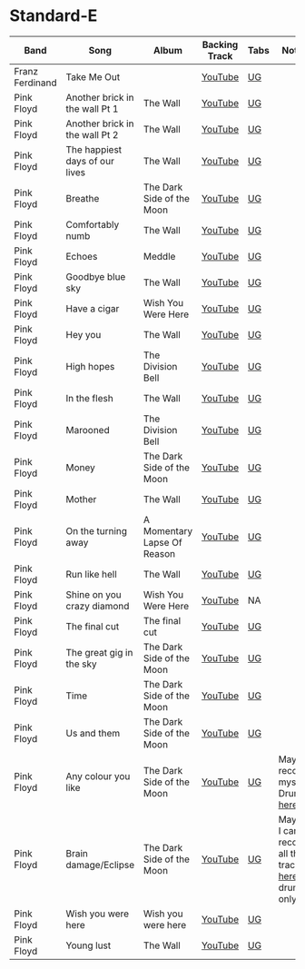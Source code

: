 # Standard-E

| Band | Song | Album | Backing Track | Tabs | Notes
| --- | --- | --- | --- | --- | --- |
| Franz Ferdinand | Take Me Out | | [YouTube](https://www.youtube.com/watch?v=0XjAZtWVxGs) | [UG](https://tabs.ultimate-guitar.com/tab/franz-ferdinand/take-me-out-official-1911499)
| Pink Floyd | Another brick in the wall Pt 1 | The Wall | [YouTube](https://www.youtube.com/watch?v=AsZTofo793c) | [UG](https://tabs.ultimate-guitar.com/tab/pink-floyd/another-brick-in-the-wall-part-1-official-2257241)
| Pink Floyd | Another brick in the wall Pt 2 | The Wall | [YouTube](https://www.youtube.com/watch?v=s47NEW6uQr8) | [UG](https://tabs.ultimate-guitar.com/tab/pink-floyd/another-brick-in-the-wall-part-2-official-1963511)
| Pink Floyd | The happiest days of our lives | The Wall | [YouTube](https://www.youtube.com/watch?v=VyTarjUjNMQ) | [UG](https://tabs.ultimate-guitar.com/tab/pink-floyd/the-happiest-days-of-our-lives-official-2110951)
| Pink Floyd | Breathe | The Dark Side of the Moon | [YouTube](https://www.youtube.com/watch?v=HWgjalgCKfc) | [UG](https://tabs.ultimate-guitar.com/tab/pink-floyd/breathe-official-2157761)
| Pink Floyd | Comfortably numb | The Wall | [YouTube](https://www.youtube.com/watch?v=wec4h8koJ1Q) | [UG](https://tabs.ultimate-guitar.com/tab/pink-floyd/comfortably-numb-official-1939571)
| Pink Floyd | Echoes | Meddle | [YouTube](https://www.youtube.com/watch?v=KBca3xf-j3o) | [UG](https://tabs.ultimate-guitar.com/tab/pink-floyd/echoes-guitar-pro-1079875)
| Pink Floyd | Goodbye blue sky | The Wall | [YouTube](https://www.youtube.com/watch?v=vwIuIhR8LJQ) | [UG](https://tabs.ultimate-guitar.com/tab/pink-floyd/goodbye-blue-sky-official-2115369)
| Pink Floyd | Have a cigar | Wish You Were Here | [YouTube](https://www.youtube.com/watch?v=UJWZ4VxpkWM) | [UG](https://tabs.ultimate-guitar.com/tab/pink-floyd/have-a-cigar-official-2076711)
| Pink Floyd | Hey you | The Wall | [YouTube](https://www.youtube.com/watch?v=vFqMKig-j6k) | [UG](https://tabs.ultimate-guitar.com/tab/pink-floyd/hey-you-official-2075819)
| Pink Floyd | High hopes | The Division Bell | [YouTube](https://www.youtube.com/watch?v=OeIpN-yk7gY) | [UG](https://tabs.ultimate-guitar.com/tab/kodaline/high-hopes-official-2406047)
| Pink Floyd | In the flesh | The Wall | [YouTube](https://www.youtube.com/watch?v=1CgeizmMlgg) | [UG](https://tabs.ultimate-guitar.com/tab/pink-floyd/in-the-flesh-official-2114083)
| Pink Floyd | Marooned | The Division Bell | [YouTube](https://www.youtube.com/watch?v=-Rzi0Bkj7J8) | [UG](https://tabs.ultimate-guitar.com/tab/pink-floyd/marooned-official-2856947)
| Pink Floyd | Money | The Dark Side of the Moon | [YouTube](https://www.youtube.com/watch?v=cpbbuaIA3Ds) | [UG](https://tabs.ultimate-guitar.com/tab/pink-floyd/money-official-2449673)
| Pink Floyd | Mother | The Wall | [YouTube](https://www.youtube.com/watch?v=2oUqgfroTa8) | [UG](https://tabs.ultimate-guitar.com/tab/pink-floyd/mother-official-2068765)
| Pink Floyd | On the turning away | A Momentary Lapse Of Reason | [YouTube](https://www.youtube.com/watch?v=y8wxvX6qM20) | [UG](https://tabs.ultimate-guitar.com/tab/pink-floyd/on-the-turning-away-official-2814824)
| Pink Floyd | Run like hell | The Wall | [YouTube](https://www.youtube.com/watch?v=5yW7s0IUwv4) | [UG](https://tabs.ultimate-guitar.com/tab/pink-floyd/run-like-hell-official-2114813)
| Pink Floyd | Shine on you crazy diamond | Wish You Were Here | [YouTube](https://www.youtube.com/watch?v=KpY2fC04Z70) | NA
| Pink Floyd | The final cut | The final cut | [YouTube](https://www.youtube.com/watch?v=gFDlTx33LCM) | [UG](https://tabs.ultimate-guitar.com/tab/pink-floyd/the-final-cut-guitar-pro-1940163)
| Pink Floyd | The great gig in the sky | The Dark Side of the Moon | [YouTube](https://www.youtube.com/watch?v=T13se_2A7c8) | [UG](https://tabs.ultimate-guitar.com/tab/pink-floyd/the-great-gig-in-the-sky-official-2547183)
| Pink Floyd | Time |The Dark Side of the Moon | [YouTube](https://www.youtube.com/watch?v=JwYX52BP2Sk) | [UG](https://tabs.ultimate-guitar.com/tab/pink-floyd/time-official-2154979)
| Pink Floyd | Us and them | The Dark Side of the Moon | [YouTube](https://www.youtube.com/watch?v=nDbeqj-1XOo) | [UG](https://tabs.ultimate-guitar.com/tab/pink-floyd/us-and-them-official-2209923)
| Pink Floyd | Any colour you like | The Dark Side of the Moon | [YouTube](https://www.youtube.com/watch?v=bK7HJvmgFnM) | [UG](https://tabs.ultimate-guitar.com/tab/pink-floyd/any-colour-you-like-official-3171350) | Maybe record myself? Drums [here](https://www.youtube.com/watch?v=RtpSydgLDwk).
| Pink Floyd | Brain damage/Eclipse | The Dark Side of the Moon | [YouTube](https://www.youtube.com/watch?v=mRH-URpgZrM) | [UG](https://tabs.ultimate-guitar.com/tab/pink-floyd/brain-damage-official-2157747) | Maybe I can record all the tracks, [here](https://www.youtube.com/watch?v=y7dGe6isK1s) is drums only.
| Pink Floyd | Wish you were here | Wish you were here | [YouTube](https://www.youtube.com/watch?v=IXdNnw99-Ic) | [UG](https://tabs.ultimate-guitar.com/tab/pink-floyd/wish-you-were-here-official-2412207)
| Pink Floyd | Young lust | The Wall | [YouTube](https://www.youtube.com/watch?v=YiVPC8QHsQM) | [UG](https://tabs.ultimate-guitar.com/tab/pink-floyd/young-lust-official-2303299)
